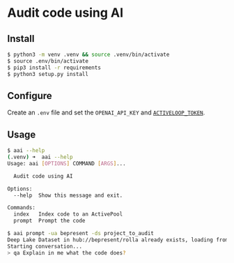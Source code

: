 # Audit code using AI

## Install

```bash
$ python3 -m venv .venv && source .venv/bin/activate
$ source .env/bin/activate
$ pip3 install -r requirements
$ python3 setup.py install
```

## Configure

Create an `.env` file and set the `OPENAI_API_KEY` and [`ACTIVELOOP_TOKEN`](https://activeloop.ai).

## Usage

```bash
$ aai --help
(.venv) ➜  aai --help
Usage: aai [OPTIONS] COMMAND [ARGS]...

  Audit code using AI

Options:
  --help  Show this message and exit.

Commands:
  index   Index code to an ActivePool
  prompt  Prompt the code
```

```bash
$ aai prompt -ua bepresent -ds project_to_audit
Deep Lake Dataset in hub://bepresent/rolla already exists, loading from the storage
Starting conversation...
> qa Explain in me what the code does?
```
